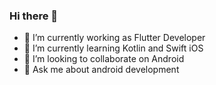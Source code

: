 ### Hi there 👋

<!--
**alfiansyahnz/alfiansyahnz** is a ✨ _special_ ✨ repository because its `README.md` (this file) appears on your GitHub profile.
Here are some ideas to get you started:
-->

- 🔭 I’m currently working as Flutter Developer
- 🌱 I’m currently learning Kotlin and Swift iOS
- 👯 I’m looking to collaborate on Android
- 💬 Ask me about android development

